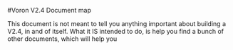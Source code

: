 #Voron V2.4 Document map

This document is not meant to tell you anything important about building a V2.4, in and of itself.  What it IS intended to do, is help you find a bunch of other documents, which will help you
